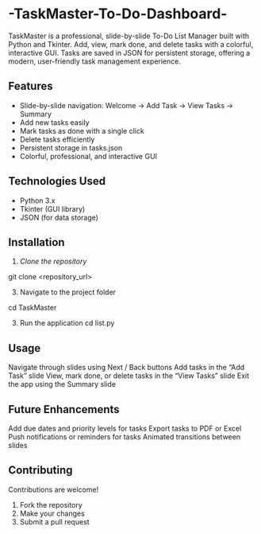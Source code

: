 # -TaskMaster-To-Do-Dashboard-
TaskMaster is a professional, slide-by-slide To-Do List Manager built with Python and Tkinter. Add, view, mark done, and delete tasks with a colorful, interactive GUI. Tasks are saved in JSON for persistent storage, offering a modern, user-friendly task management experience.

## Features
- Slide-by-slide navigation: Welcome → Add Task → View Tasks → Summary  
- Add new tasks easily  
- Mark tasks as done with a single click  
- Delete tasks efficiently  
- Persistent storage in tasks.json  
- Colorful, professional, and interactive GUI  

## Technologies Used
- Python 3.x  
- Tkinter (GUI library)  
- JSON (for data storage)  


## Installation

1. *Clone the repository*
   
git clone <repository_url>

3. Navigate to the project folder

cd TaskMaster

3. Run the application
cd list.py


## Usage

Navigate through slides using Next / Back buttons
Add tasks in the “Add Task” slide
View, mark done, or delete tasks in the “View Tasks” slide
Exit the app using the Summary slide



## Future Enhancements

Add due dates and priority levels for tasks
Export tasks to PDF or Excel
Push notifications or reminders for tasks
Animated transitions between slides



## Contributing

Contributions are welcome!
1. Fork the repository
2. Make your changes
3. Submit a pull request

